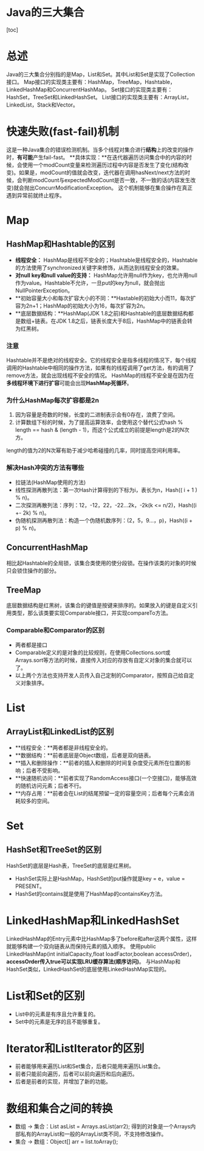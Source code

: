 # Java的三大集合

[toc]

# 总述
Java的三大集合分别指的是Map，List和Set。其中List和Set是实现了Collection接口。
Map接口的实现类主要有：HashMap，TreeMap，Hashtable，LinkedHashMap和ConcurrentHashMap。
Set接口的实现类主要有：HashSet，TreeSet和LinkedHashSet。
List接口的实现类主要有：ArrayList，LinkedList，Stack和Vector。

# 快速失败(fast-fail)机制
这是一种Java集合的错误检测机制。当多个线程对集合进行**结构**上的改变的操作时，**有可能**产生fail-fast。
**具体实现：**在迭代器遍历访问集合中的内容的时候，会使用一个modCount变量来检测遍历过程中内容是否发生了变化(结构改变)。如果是，modCount的值就会改变，迭代器在调用hasNext/next方法的时候，会判断modCount与expectedModCount是否一致，不一致的话(内容发生改变)就会抛出ConcurrModificationException。
这个机制能够在集合操作在真正遇到异常前就终止程序。

# Map
## HashMap和Hashtable的区别
- **线程安全：** HashMap是线程不安全的；Hashtable是线程安全的，Hashtable的方法使用了synchronized关键字来修饰，从而达到线程安全的效果。
- **对null key和null value的支持：** HashMap允许用null作为key，也允许用null作为value。Hashtable不允许，一旦put的key为null，就会抛出NullPointerException。
- **初始容量大小和每次扩容大小的不同：**Hastable的初始大小而11，每次扩容为2n+1；HashMap的初始大小为16，每次扩容为2n。
- **底层数据结构：**HashMap(JDK 1.8之前)和Hashtable的底层数据结构都是数组+链表。在JDK 1.8之后，链表长度大于8后，HashMap中的链表会转为红黑树。

### 注意
Hashtable并不是绝对的线程安全。它的线程安全是指多线程的情况下，每个线程调用的Hashtable中相同的操作方法，如果有的线程调用了get方法，有的调用了remove方法，就会出现线程不安全的情况。
HashMap的线程不安全是在因为在**多线程环境下进行扩容**可能会出现**HashMap死循环**。

### 为什么HashMap每次扩容都是2n
1. 因为容量是奇数的时候，长度的二进制表示会有0存在，浪费了空间。
2. 计算数组下标的时候，为了提高运算效率，会使用这个替代公式hash % length == hash & (length - 1)，而这个公式成立的前提是length是2的N次方。

length的值为2的N次幂有助于减少哈希碰撞的几率，同时提高空间利用率。

### 解决Hash冲突的方法有哪些
- 拉链法(HashMap使用的方法)
- 线性探测再散列法：第一次Hash计算得到的下标为i，表长为n，Hash(( i + 1 ) % n)。
- 二次探测再散列法：序列：12，-12，22，-22...2k，-2k(k <= n/2)，Hash((i +- 2k) % n)。
- 伪随机探测再散列法：构造一个伪随机数序列：(2，5，9...，p)，Hash((i + p) % n)。

## ConcurrentHashMap
相比起Hashtable的全局锁，该集合类使用的使分段锁。在操作该类的对象的时候只会锁住操作的部分。

## TreeMap
底层数据结构是红黑树，该集合的键值是按键来排序的。如果放入的键是自定义引用类型，那么该类要实现Comparable接口，并实现compareTo方法。

### Comparable和Comparator的区别
- 两者都是接口
- Comparable定义的是对象的比较规则，在使用Collections.sort或Arrays.sort等方法的时候，直接传入对应的存放有自定义对象的集合就可以了。
- 以上两个方法也支持开发人员传入自己定制的Comparator，按照自己给自定义对象排序。

# List
## ArrayList和LinkedList的区别
- **线程安全：**两者都是非线程安全的。
- **数据结构：**前者底层是Object数组，后者是双向链表。
- **插入和删除操作：**前者的插入和删除的时间复杂度受元素所在位置的影响；后者不受影响。
- **快速随机访问：**前者实现了RandomAccess接口(一个空接口)，能够高效的随机访问元素；后者不行。
- **内存占用：**前者会在List的结尾预留一定的容量空间；后者每个元素会消耗较多的空间。

# Set
## HashSet和TreeSet的区别
HashSet的底层是Hash表，TreeSet的底层是红黑树。
- HashSet实际上是HashMap，HashSet的put操作就是key = e，value = PRESENT。
- HashSet的contains就是使用了HashMap的containsKey方法。

# LinkedHashMap和LinkedHashSet
LinkedHashMap的Entry元素中比HashMap多了before和after这两个属性，这样就能够构建一个双向链表从而保持元素的插入顺序。
使用public LinkedHashMap(int initialCapacity,float loadFactor,boolean accessOrder)，**accessOrder传入true可以实现LRU缓存算法(顺序访问)**。
与HashMap和HashSet类似，LinkedHashSet的底层使用LinkedHashMap实现的。

# List和Set的区别
- List中的元素是有序且允许重复的。
- Set中的元素是无序的且不能够重复。

# Iterator和ListIterator的区别
- 前者能够用来遍历List和Set集合，后者只能用来遍历List集合。
- 前者只能前向遍历，后者可以前向遍历和后向遍历。
- 后者是前者的实现，并增加了新的功能。

# 数组和集合之间的转换
- 数组 -> 集合：List<String> asList = Arrays.asList(arr2); 得到的对象是一个Arrays内部私有的ArrayList和一般的ArrayList类不同，不支持修改操作。
- 集合 -> 数组：Object[] arr = list.toArray();

